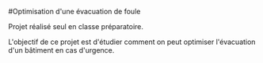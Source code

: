 #Optimisation d'une évacuation de foule

Projet réalisé seul en classe préparatoire.

L'objectif de ce projet est d'étudier comment on peut optimiser l'évacuation d'un bâtiment en cas d'urgence.
